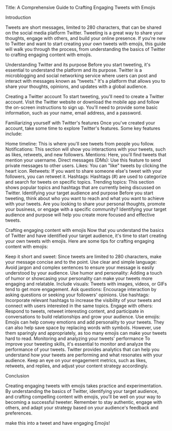 Title: A Comprehensive Guide to Crafting Engaging Tweets with Emojis

Introduction

Tweets are short messages, limited to 280 characters, that can be shared on the social media platform Twitter. Tweeting is a great way to share your thoughts, engage with others, and build your online presence. If you're new to Twitter and want to start creating your own tweets with emojis, this guide will walk you through the process, from understanding the basics of Twitter to crafting engaging content with emojis.

Understanding Twitter and its purpose
Before you start tweeting, it's essential to understand the platform and its purpose. Twitter is a microblogging and social networking service where users can post and interact with messages known as "tweets." It's a platform that allows you to share your thoughts, opinions, and updates with a global audience.

Creating a Twitter account
To start tweeting, you'll need to create a Twitter account. Visit the Twitter website or download the mobile app and follow the on-screen instructions to sign up. You'll need to provide some basic information, such as your name, email address, and a password.

Familiarizing yourself with Twitter's features
Once you've created your account, take some time to explore Twitter's features. Some key features include:

Home timeline: This is where you'll see tweets from people you follow.
Notifications: This section will show you interactions with your tweets, such as likes, retweets, and new followers.
Mentions: Here, you'll find tweets that mention your username.
Direct messages (DMs): Use this feature to send private messages to other users.
Likes: You can "like" tweets by clicking the heart icon.
Retweets: If you want to share someone else's tweet with your followers, you can retweet it.
Hashtags: Hashtags (#) are used to categorize and search for tweets on specific topics.
Trending topics: This section shows popular topics and hashtags that are currently being discussed on Twitter.
Identifying your target audience and purpose
Before you start tweeting, think about who you want to reach and what you want to achieve with your tweets. Are you looking to share your personal thoughts, promote your business, or engage with a specific community? Identifying your target audience and purpose will help you create more focused and effective tweets.

Crafting engaging content with emojis
Now that you understand the basics of Twitter and have identified your target audience, it's time to start creating your own tweets with emojis. Here are some tips for crafting engaging content with emojis:

Keep it short and sweet: Since tweets are limited to 280 characters, make your message concise and to the point.
Use clear and simple language: Avoid jargon and complex sentences to ensure your message is easily understood by your audience.
Use humor and personality: Adding a touch of humor or showcasing your personality can make your tweets more engaging and relatable.
Include visuals: Tweets with images, videos, or GIFs tend to get more engagement.
Ask questions: Encourage interaction by asking questions or seeking your followers' opinions.
Use hashtags: Incorporate relevant hashtags to increase the visibility of your tweets and connect with users interested in the same topics.
Engage with others: Respond to tweets, retweet interesting content, and participate in conversations to build relationships and grow your audience.
Use emojis: Emojis can help convey emotions and add personality to your tweets. They can also help save space by replacing words with symbols. However, use them sparingly and appropriately, as too many emojis can make your tweets hard to read.
Monitoring and analyzing your tweets' performance
To improve your tweeting skills, it's essential to monitor and analyze the performance of your tweets. Twitter provides analytics that can help you understand how your tweets are performing and what resonates with your audience. Keep an eye on your engagement metrics, such as likes, retweets, and replies, and adjust your content strategy accordingly.

Conclusion

Creating engaging tweets with emojis takes practice and experimentation. By understanding the basics of Twitter, identifying your target audience, and crafting compelling content with emojis, you'll be well on your way to becoming a successful tweeter. Remember to stay authentic, engage with others, and adapt your strategy based on your audience's feedback and preferences.


make this into a tweet and have engaging Emojis!
